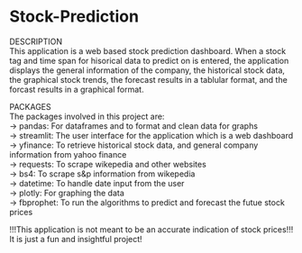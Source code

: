# Stock-Prediction
DESCRIPTION <br />
This application is a web based stock prediction dashboard. When a stock tag and time span for hisorical data to predict on is entered, the application displays the general information of the company, the historical stock data, the graphical stock trends, the forecast results in a tablular format, and the forcast results in a graphical format. 

PACKAGES <br />
The packages involved in this project are: <br />
-> pandas: For dataframes and to format and clean data for graphs <br />
-> streamlit: The user interface for the application which is a web dashboard <br />
-> yfinance: To retrieve historical stock data, and general company information from yahoo finance <br />
-> requests: To scrape wikepedia and other websites <br />
-> bs4: To scrape s&p information from wikepedia <br />
-> datetime: To handle date input from the user <br />
-> plotly: For graphing the data <br />
-> fbprophet: To run the algorithms to predict and forecast the futue stock prices <br />

!!!This application is not meant to be an accurate indication of stock prices!!! It is just a fun and insightful project!


